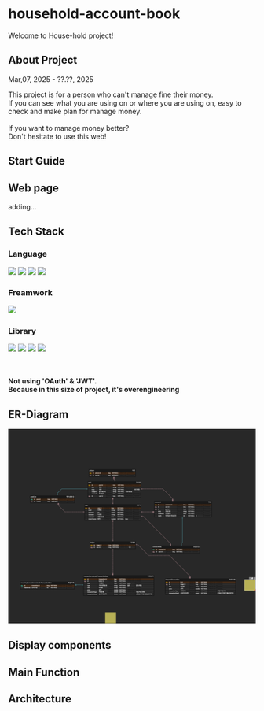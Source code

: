 <div>

# household-account-book

Welcome to House-hold project!

## About Project

Mar,07, 2025 - ??.??, 2025

This project is for a person who can't manage fine their money.<br>
If you can see what you are using on or where you are using on, easy to check and make plan for manage money.<br>
<br>
If you want to manage money better? <br> Don't hesitate to use this web!

## Start Guide

## Web page

adding...

## Tech Stack
### Language
<!--JS-->
<img src="https://img.shields.io/badge/JavaScript-F7DF1E?style=for-the-badge&logo=JavaScript&logoColor=white"/>
<!--TS-->
<img src="https://img.shields.io/badge/TypeScript-3178C6?style=for-the-badge&logo=TypeScript&logoColor=white"/>
<!--HTML-->
<img src="https://img.shields.io/badge/HTML5-E34F26?style=for-the-badge&logo=HTML5&logoColor=white"/>
<!--CSS-->
<img src="https://img.shields.io/badge/CSS3-1572B6?style=for-the-badge&logo=CSS3&logoColor=white"/>

### Freamwork
<!--next.js-->
<img src="https://img.shields.io/badge/Next.js-000000?style=for-the-badge&logo=nextdotjs&logoColor=white"/>

### Library
<!--tailwindcss-->
<img src="https://img.shields.io/badge/Tailwind CSS-06B6D4?style=for-the-badge&logo=Tailwind%20CSS&logoColor=white"/>
<!--zustand-->
<img src="https://img.shields.io/badge/zustand-157272?style=for-the-badge&logo=&logoColor=white"/>
<!--react-query-->
<img src="https://img.shields.io/badge/React%20Query-FF4154?style=for-the-badge&logo=React%20Query&logoColor=white"/>
<!--react router-->
<img src="https://img.shields.io/badge/React Router-CA4245?style=for-the-badge&logo=React%20Router&logoColor=white"/>


<br><br>
**Not using 'OAuth' & 'JWT'.**<br>
**Because in this size of project, it's overengineering**

## ER-Diagram

![household-acc.png](db%20relation/household-acc.png)

## Display components

## Main Function

## Architecture

</div>
